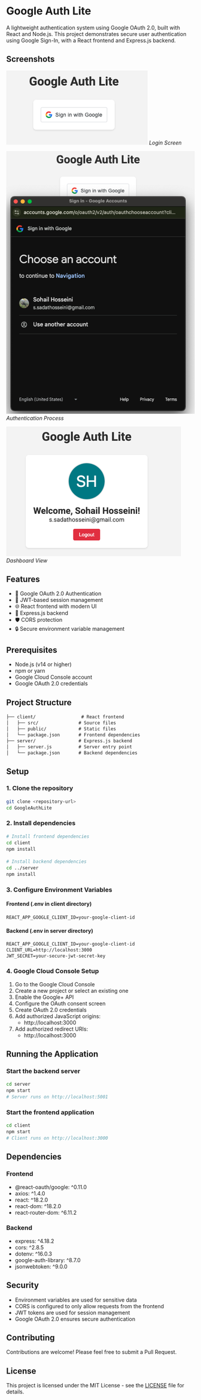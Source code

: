 # Google Auth Lite

A lightweight authentication system using Google OAuth 2.0, built with React and Node.js. This project demonstrates secure user authentication using Google Sign-In, with a React frontend and Express.js backend.

## Screenshots

![Login Screen](./image/1.png)
*Login Screen*

![Authentication Process](./image/2.png)
*Authentication Process*

![Dashboard View](./image/3.png)
*Dashboard View*

## Features

- 🔐 Google OAuth 2.0 Authentication
- 🔑 JWT-based session management
- 🌐 React frontend with modern UI
- 🚀 Express.js backend
- 🛡️ CORS protection
- 🔒 Secure environment variable management

## Prerequisites

- Node.js (v14 or higher)
- npm or yarn
- Google Cloud Console account
- Google OAuth 2.0 credentials

## Project Structure

```
├── client/                 # React frontend
│   ├── src/               # Source files
│   ├── public/            # Static files
│   └── package.json       # Frontend dependencies
├── server/                # Express.js backend
│   ├── server.js          # Server entry point
│   └── package.json       # Backend dependencies
```

## Setup

### 1. Clone the repository

```bash
git clone <repository-url>
cd GoogleAuthLite
```

### 2. Install dependencies

```bash
# Install frontend dependencies
cd client
npm install

# Install backend dependencies
cd ../server
npm install
```

### 3. Configure Environment Variables

#### Frontend (.env in client directory)
```env
REACT_APP_GOOGLE_CLIENT_ID=your-google-client-id
```

#### Backend (.env in server directory)
```env
REACT_APP_GOOGLE_CLIENT_ID=your-google-client-id
CLIENT_URL=http://localhost:3000
JWT_SECRET=your-secure-jwt-secret-key
```

### 4. Google Cloud Console Setup

1. Go to the Google Cloud Console
2. Create a new project or select an existing one
3. Enable the Google+ API
4. Configure the OAuth consent screen
5. Create OAuth 2.0 credentials
6. Add authorized JavaScript origins:
   - http://localhost:3000
7. Add authorized redirect URIs:
   - http://localhost:3000

## Running the Application

### Start the backend server

```bash
cd server
npm start
# Server runs on http://localhost:5001
```

### Start the frontend application

```bash
cd client
npm start
# Client runs on http://localhost:3000
```

## Dependencies

### Frontend
- @react-oauth/google: ^0.11.0
- axios: ^1.4.0
- react: ^18.2.0
- react-dom: ^18.2.0
- react-router-dom: ^6.11.2

### Backend
- express: ^4.18.2
- cors: ^2.8.5
- dotenv: ^16.0.3
- google-auth-library: ^8.7.0
- jsonwebtoken: ^9.0.0

## Security

- Environment variables are used for sensitive data
- CORS is configured to only allow requests from the frontend
- JWT tokens are used for session management
- Google OAuth 2.0 ensures secure authentication

## Contributing

Contributions are welcome! Please feel free to submit a Pull Request.

## License

This project is licensed under the MIT License - see the [LICENSE](LICENSE) file for details.
